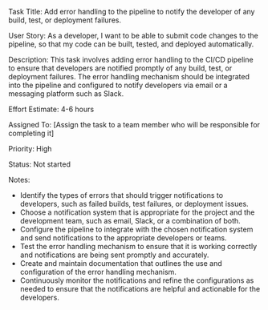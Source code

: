 Task Title: Add error handling to the pipeline to notify the developer of any build, test, or deployment failures.

User Story: As a developer, I want to be able to submit code changes to the pipeline, so that my code can be built, tested, and deployed automatically.

Description: This task involves adding error handling to the CI/CD pipeline to ensure that developers are notified promptly of any build, test, or deployment failures. The error handling mechanism should be integrated into the pipeline and configured to notify developers via email or a messaging platform such as Slack.

Effort Estimate: 4-6 hours

Assigned To: [Assign the task to a team member who will be responsible for completing it]

Priority: High

Status: Not started

Notes:
* Identify the types of errors that should trigger notifications to developers, such as failed builds, test failures, or deployment issues.
* Choose a notification system that is appropriate for the project and the development team, such as email, Slack, or a combination of both.
* Configure the pipeline to integrate with the chosen notification system and send notifications to the appropriate developers or teams.
* Test the error handling mechanism to ensure that it is working correctly and notifications are being sent promptly and accurately.
* Create and maintain documentation that outlines the use and configuration of the error handling mechanism.
* Continuously monitor the notifications and refine the configurations as needed to ensure that the notifications are helpful and actionable for the developers.